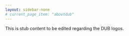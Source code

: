 ```yaml
---
layout: sidebar-none
# current_page_item: "aboutdub"
---
```


This is stub content to be edited regarding the DUB logos.